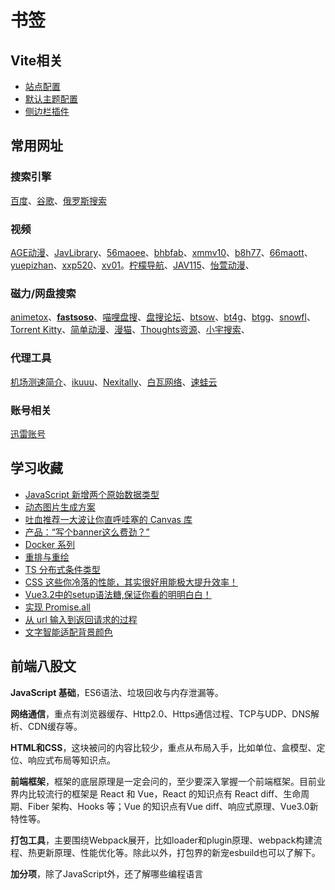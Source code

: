 # 书签

## Vite相关

- [站点配置](https://vitepress.dev/zh/reference/site-config)
- [默认主题配置](https://vitepress.dev/zh/reference/default-theme-config)
- [侧边栏插件](https://github.com/QC2168/vite-plugin-vitepress-auto-sidebar)

## 常用网址

### 搜索引擎

[百度](https://www.baidu.com/)、[谷歌](https://www.google.com.hk/?gws_rd=ssl)、[俄罗斯搜索](https://yandex.com/)

### 视频

[AGE动漫](https://www.agemys.net/)、[JavLibrary](https://www.javlibrary.com/cn/)、[56maoee](https://56maoee.com/)、[bhbfab](https://bhbfab.vip/)、[xmmv10](https://m.xmmv10.com/)、[b8h77](https://www.b8h77.com/video/dongman/)、[66maott](http://66maott.com/)、[yuepizhan](https://yuepizhan.com/)、[xxp520](https://xxp520.xyz/)、[xv01](https://xv01.xyz/)。[柠檬导航](http://www.other2.icu/)、[JAV115](https://jav115.com/)、[怡萱动漫](https://www.yxdmgo.com/)、

### 磁力/网盘搜索

[animetox](http://www.animetox.com/)、[**fastsoso**](https://www.fastsoso.cn/)、[喵哩盘搜](https://www.alipansou.com/)、[盘搜论坛](https://bbs.alipansou.com/)、[btsow](https://tellme.pw/btsow)、[bt4g](https://bt4g.org/)、[btgg](https://www.btgg.cc/)、[snowfl](https://snowfl.com/)、[Torrent Kitty](http://www.sosomagnet.com/)、[简单动漫](https://www.36dm.club/)、[漫猫](http://www.comicat.org/)、[Thoughts资源](https://thoughts.teambition.com/share/62d4ccbb6c861800412ef17b)、[小宇搜索](http://xykmovie.com/)、

### 代理工具

[机场测速简介](https://www.duyaoss.com/)、[ikuuu](https://ikuuu.cu/)、[Nexitally](https://nexitally.com/)、[白瓦网络](https://baiwa.art/)、[速蛙云](https://m.sw11.icu/)

### 账号相关

[迅雷账号](http://amm.xunleiyitian.com/q_365ceb19f5faf)

## 学习收藏

-   [JavaScript 新增两个原始数据类型](https://mp.weixin.qq.com/s/pmkvw4p86Ch77-9cyI5-1A)
-   [动态图片生成方案](https://mp.weixin.qq.com/s/2S7mc7rRo4uaeDmFdi53Qw)
-   [吐血推荐一大波让你直呼哇塞的 Canvas 库](https://mp.weixin.qq.com/s/wPI7Le-YZ5tOqJtqTE4HGA)
-   [产品：“写个banner这么费劲？”](https://mp.weixin.qq.com/s/kK-5UZV8Y9GI108edzkQgA)
-   [Docker 系列 ](https://github.com/LiangJunrong/document-library/tree/master/%E7%B3%BB%E5%88%97-%E5%89%8D%E7%AB%AF%E8%B5%84%E6%96%99/Node/Node%20%E5%BA%94%E7%94%A8%E9%83%A8%E7%BD%B2/Docker)
-   [重排与重绘](https://mp.weixin.qq.com/s/x7Z4kHxgtTK4GtemqyOy5Q)
-    [TS 分布式条件类型](https://mp.weixin.qq.com/s/JuDY0-c-cwoEBYXX1ZqnJQ)
-   [CSS 这些你冷落的性能，其实很好用能极大提升效率！](https://mp.weixin.qq.com/s/1ETrCmB3JSPFZurLD1ihjA)
-   [Vue3.2中的setup语法糖,保证你看的明明白白！](https://mp.weixin.qq.com/s/B0yEgq_Pmvg9z_ezrl3oXA)
-   [实现 Promise.all](https://mp.weixin.qq.com/s/WX8I7UfkXxIil4jrWnqhog)
-   [从 url 输入到返回请求的过程](https://mp.weixin.qq.com/s/hjCNzsbOZ9Wq4piB_RCyfw)
-   [文字智能适配背景颜色](https://mp.weixin.qq.com/s/jFqrvvwuJUEQTLFGOHpomw)

## 前端八股文

 **JavaScript 基础**，ES6语法、垃圾回收与内存泄漏等。

**网络通信**，重点有浏览器缓存、Http2.0、Https通信过程、TCP与UDP、DNS解析、CDN缓存等。

**HTML和CSS**，这块被问的内容比较少，重点从布局入手，比如单位、盒模型、定位、响应式布局等知识点。

**前端框架**，框架的底层原理是一定会问的，至少要深入掌握一个前端框架。目前业界内比较流行的框架是 React 和 Vue，React 的知识点有 React diff、生命周期、Fiber 架构、Hooks 等；Vue 的知识点有Vue diff、响应式原理、Vue3.0新特性等。

**打包工具**，主要围绕Webpack展开，比如loader和plugin原理、webpack构建流程、热更新原理、性能优化等。除此以外，打包界的新宠esbuild也可以了解下。

**加分项**，除了JavaScript外，还了解哪些编程语言































